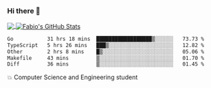 ### Hi there 👋
<a href="https://github.com/fabiovincenzi/fabiovincenzi">
  <img align="center" src="https://github-readme-stats.vercel.app/api/top-langs/?username=fabiovincenzi&title_color=ffffff&text_color=c9cacc&icon_color=2bbc8a&bg_color=1d1f21&langs_count=3" />
</a>
<a href="https://github.com/fabiovincenzi/fabiovincenzi">
  <img align="center" src="https://github-readme-stats.vercel.app/api?username=fabiovincenzi&show_icons=true&line_height=27&count_private=true&title_color=ffffff&text_color=c9cacc&icon_color=2bbc8a&bg_color=1d1f21" alt="Fabio's GitHub Stats" />
</a>
<!--START_SECTION:waka-->

```txt
Go           31 hrs 18 mins  ██████████████████▒░░░░░░   73.73 %
TypeScript   5 hrs 26 mins   ███▒░░░░░░░░░░░░░░░░░░░░░   12.82 %
Other        2 hrs 8 mins    █▒░░░░░░░░░░░░░░░░░░░░░░░   05.06 %
Makefile     43 mins         ▒░░░░░░░░░░░░░░░░░░░░░░░░   01.70 %
Diff         36 mins         ▒░░░░░░░░░░░░░░░░░░░░░░░░   01.45 %
```

<!--END_SECTION:waka-->

:boom: Computer Science and Engineering student
